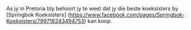 As jy in Pretoria bly behoort jy te weet dat jy die beste koeksisters by [Springbok Koeksisters] (https://www.facebook.com/pages/Springbok-Koeksisters/799716243494753) kan koop.
